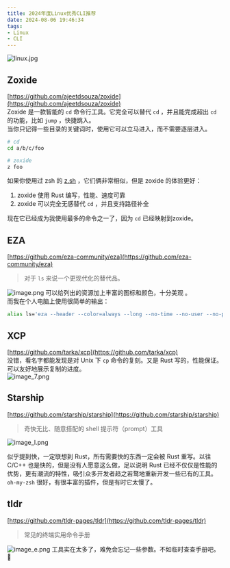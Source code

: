 ```yaml
---
title: 2024年度Linux优秀CLI推荐
date: 2024-08-06 19:46:34
tags:
- Linux
- CLI
---
```


![linux.jpg](https://cdn.sa.net/2024/08/06/pHsOPr28IVQASbd.jpg)

## Zoxide   
[https://github.com/ajeetdsouza/zoxide](https://github.com/ajeetdsouza/zoxide)   
Zoxide 是一款智能的 `cd` 命令行工具。它完全可以替代 `cd` ，并且能完成超出 `cd` 的功能，比如 `jump` ，快捷跳入。   
当你只记得一些目录的关键词时，使用它可以立马进入，而不需要逐层进入。   

```bash
# cd
cd a/b/c/foo

# zoxide
z foo
```

如果你使用过 zsh 的 [z.sh](http://z.sh) ，它们俩非常相似，但是 zoxide 的体验更好：   
1. zoxide 使用 Rust 编写，性能、速度可靠   
2. zoxide 可以完全无感替代 `cd` ，并且支持路径补全   
   
现在它已经成为我使用最多的命令之一了，因为 `cd` 已经映射到zoxide。  

## EZA   
[https://github.com/eza-community/eza](https://github.com/eza-community/eza)    

> 对于 `ls`  来说一个更现代化的替代品。   

![image.png](https://cdn.sa.net/2024/08/06/dlPXnm31cBfRhAG.png)
可以给列出的资源加上丰富的图标和颜色，十分美观 。   
而我在个人电脑上使用很简单的输出：   

```bash
alias ls='eza --header --color=always --long --no-time --no-user --no-permissions --no-filesize --icons=always --group-directories-first'
```

## XCP   
[https://github.com/tarka/xcp](https://github.com/tarka/xcp)    
没错，看名字都能发现是对 Unix 下 `cp` 命令的复刻。又是 Rust 写的，性能保证。   
可以友好地展示复制的进度。   
![image_7.png](https://cdn.sa.net/2024/08/06/jMLJfRhq3bACkcB.png)

## Starship   
[https://github.com/starship/starship](https://github.com/starship/starship)    
> 奇快无比、随意搭配的 shell 提示符（prompt）工具   

![image_l.png](https://cdn.sa.net/2024/08/06/4DtyGhUkwuSrF6b.png)

似乎提到快，一定联想到 Rust，所有需要快的东西一定会被 Rust 重写。以往 C/C++ 也是快的，但是没有人愿意这么做，足以说明 Rust 已经不仅仅是性能的优势，更有潮流的特性，吸引众多开发者趋之若鹜地重新开发一些已有的工具。   
`oh-my-zsh`  很好，有很丰富的插件，但是有时它太慢了。

## tldr   
[https://github.com/tldr-pages/tldr](https://github.com/tldr-pages/tldr)    
> 常见的终端实用命令手册   

![image_e.png](https://cdn.sa.net/2024/08/06/O1C563qEacoANrx.png)
工具实在太多了，难免会忘记一些参数。不如临时查查手册吧。📖   
 

